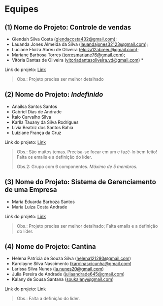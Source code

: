 # Equipes

## (1) Nome do Projeto: Controle de vendas

- Glendah Silva Costa (glendacosta432@gmail.com);
- Lauanda Jones Almeida da Silva (lauandajones32123@gmail.com);
- Luciane Eloiza Abreu de Oliveira (eloiza12abreeu@gmail.com);
- Mariane Barbosa Torres (torresmariane76@gmail.com);
- Vitória Dantas de Oliveira (vitoriadantasoliveira.vd@gmail.com) \*

Link do projeto: [Link]()

> Obs.: Projeto precisa ser melhor detalhado

## (2) Nome do Projeto: *Indefinido*

- Anailsa Santos Santos
- Gabriel Dias de Andrade
- Ítalo Carvalho Silva
- Karlla Tauany da Silva Rodrigues
- Lívia Beatriz dos Santos Bahia
- Luiziane França da Cruz

Link do projeto: [Link]()

> Obs.: São muitos temas. Precisa-se focar em um e fazê-lo bem feito! Falta os emails e a definição do líder. 
>
> Obs.2: Grupo com 6 componentes. *Máximo de 5 membros.*

## (3) Nome do Projeto: Sistema de Gerenciamento de uma Empresa

- Maria Eduarda Barboza Santos
- Maria Luíza Costa Andrade

Link do projeto: [Link]()

> Obs.: Projeto precisa ser melhor detalhado; Falta emails e a definição do líder.

## (4) Nome do Projeto: Cantina

- Helena Patrícia de Souza Silva (helena121280@gmail.com)
- Karolayne Silva Nascimento (karolnascicunha@gmail.com)
- Larissa Silva Nunes (la.nunes20@gmail.com)
- Julia Pereira de Andrade (juliaandrade645@gmail.com)
- Kalany de Sousa Santana ([soukalany@gmail.com](mailto:soukalany@gmail.com))

Link do projeto: [Link]()

> Obs.: Falta a definição do líder.
